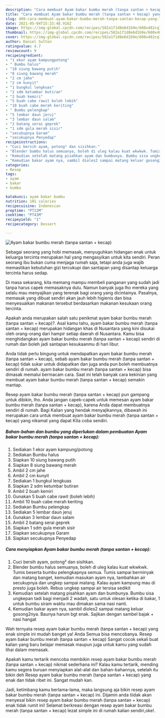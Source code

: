 ```yaml
---
description: "Cara membuat Ayam bakar bumbu merah (tanpa santan + kecap) yang lezat dan Mudah Dibuat"
title: "Cara membuat Ayam bakar bumbu merah (tanpa santan + kecap) yang lezat dan Mudah Dibuat"
slug: 409-cara-membuat-ayam-bakar-bumbu-merah-tanpa-santan-kecap-yang-lezat-dan-mudah-dibuat
date: 2021-05-04T15:33:48.916Z
image: https://img-global.cpcdn.com/recipes/582a1f1d8e6d1b9e/680x482cq70/ayam-bakar-bumbu-merah-tanpa-santan-kecap-foto-resep-utama.jpg
thumbnail: https://img-global.cpcdn.com/recipes/582a1f1d8e6d1b9e/680x482cq70/ayam-bakar-bumbu-merah-tanpa-santan-kecap-foto-resep-utama.jpg
cover: https://img-global.cpcdn.com/recipes/582a1f1d8e6d1b9e/680x482cq70/ayam-bakar-bumbu-merah-tanpa-santan-kecap-foto-resep-utama.jpg
author: Daniel Sutton
ratingvalue: 4.7
reviewcount: 9
recipeingredient:
- "1 ekor ayam kampungpotong"
- " Bumbu halus"
- "10 siung bawang putih"
- "8 siung bawang merah"
- "2 cm jahe"
- "2 cm kunyit"
- "1 bungkul lengkuas"
- "2 sdm ketumbar butiran"
- "2 buah kemiri"
- "5 buah cabe rawit boleh lebih"
- "10 buah cabe merah keriting"
- " Bumbu pelengkap"
- "5 lembar daun jeruj"
- "3 lembar daun salam"
- "2 batang serai geprek"
- "1 sdm gula merah sisir"
- "secukupnya Garam"
- "secukupnya Penyedap"
recipeinstructions:
- "Cuci bersih ayam, potong² dan sisihkan."
- "Blender bumbu halus semuanya, boleh di uleg kalau kuat wkwkwk. Tumis beserta bumbu pelengkapnya semua. Tumis sampai berminyak dan matang banget, kemudian masukan ayam nya, tambahkan air secukupnya dan ungkep sampai matang. Kalau ayam kampung mau di presto juga boleh. Rebus ungkep sampai air tersisa sedikit"
- "Kemudian setelah matang pisahkan ayam dan bumbunya. Bumbu sisa ungkepan tadi bagi menjadi 2 wadah, satu untuk olesan ketika di bakar, 1 untuk bumbu siram waktu mau dimakan sama nasi nanti."
- "Kemudian bakar ayam nya, sambil dioles2 sampai matang keluar gosong2nya. Baunya harum bgt enak. Sajikan dengan sambel bajak + nasi hangat"
categories:
- Resep
tags:
- ayam
- bakar
- bumbu

katakunci: ayam bakar bumbu 
nutrition: 101 calories
recipecuisine: Indonesian
preptime: "PT22M"
cooktime: "PT43M"
recipeyield: "1"
recipecategory: Dessert

---
```



![Ayam bakar bumbu merah (tanpa santan + kecap)](https://img-global.cpcdn.com/recipes/582a1f1d8e6d1b9e/680x482cq70/ayam-bakar-bumbu-merah-tanpa-santan-kecap-foto-resep-utama.jpg)

Sebagai seorang yang hobi memasak, menyuguhkan hidangan enak untuk keluarga tercinta merupakan hal yang mengasyikan untuk kita sendiri. Peran seorang ibu bukan cuma menjaga rumah saja, tetapi anda juga wajib memastikan kebutuhan gizi tercukupi dan santapan yang disantap keluarga tercinta harus sedap.

Di masa  sekarang, kita memang mampu membeli panganan yang sudah jadi tanpa harus capek memasaknya dulu. Namun banyak juga lho mereka yang selalu mau menyajikan yang terenak bagi orang yang dicintainya. Pasalnya, memasak yang dibuat sendiri akan jauh lebih higienis dan bisa menyesuaikan makanan tersebut berdasarkan makanan kesukaan orang tercinta. 



Apakah anda merupakan salah satu penikmat ayam bakar bumbu merah (tanpa santan + kecap)?. Asal kamu tahu, ayam bakar bumbu merah (tanpa santan + kecap) merupakan hidangan khas di Nusantara yang kini disukai oleh orang-orang dari hampir setiap daerah di Nusantara. Kamu bisa menghidangkan ayam bakar bumbu merah (tanpa santan + kecap) sendiri di rumah dan boleh jadi santapan kesukaanmu di hari libur.

Anda tidak perlu bingung untuk mendapatkan ayam bakar bumbu merah (tanpa santan + kecap), sebab ayam bakar bumbu merah (tanpa santan + kecap) tidak sukar untuk didapatkan dan juga anda pun boleh membuatnya sendiri di rumah. ayam bakar bumbu merah (tanpa santan + kecap) bisa dimasak memalui bermacam cara. Saat ini telah banyak cara kekinian yang membuat ayam bakar bumbu merah (tanpa santan + kecap) semakin mantap.

Resep ayam bakar bumbu merah (tanpa santan + kecap) pun gampang untuk dibikin, lho. Anda jangan capek-capek untuk memesan ayam bakar bumbu merah (tanpa santan + kecap), karena Anda dapat membuatnya sendiri di rumah. Bagi Kalian yang hendak menyajikannya, dibawah ini merupakan cara untuk membuat ayam bakar bumbu merah (tanpa santan + kecap) yang nikamat yang dapat Kita coba sendiri.

<!--inarticleads1-->

##### Bahan-bahan dan bumbu yang diperlukan dalam pembuatan Ayam bakar bumbu merah (tanpa santan + kecap):

1. Sediakan 1 ekor ayam kampung/potong
1. Sediakan  Bumbu halus
1. Siapkan 10 siung bawang putih
1. Siapkan 8 siung bawang merah
1. Ambil 2 cm jahe
1. Ambil 2 cm kunyit
1. Sediakan 1 bungkul lengkuas
1. Siapkan 2 sdm ketumbar butiran
1. Ambil 2 buah kemiri
1. Gunakan 5 buah cabe rawit (boleh lebih)
1. Ambil 10 buah cabe merah keriting
1. Sediakan  Bumbu pelengkap
1. Sediakan 5 lembar daun jeruj
1. Gunakan 3 lembar daun salam
1. Ambil 2 batang serai geprek
1. Siapkan 1 sdm gula merah sisir
1. Siapkan secukupnya Garam
1. Siapkan secukupnya Penyedap




<!--inarticleads2-->

##### Cara menyiapkan Ayam bakar bumbu merah (tanpa santan + kecap):

1. Cuci bersih ayam, potong² dan sisihkan.
1. Blender bumbu halus semuanya, boleh di uleg kalau kuat wkwkwk. Tumis beserta bumbu pelengkapnya semua. Tumis sampai berminyak dan matang banget, kemudian masukan ayam nya, tambahkan air secukupnya dan ungkep sampai matang. Kalau ayam kampung mau di presto juga boleh. Rebus ungkep sampai air tersisa sedikit
1. Kemudian setelah matang pisahkan ayam dan bumbunya. Bumbu sisa ungkepan tadi bagi menjadi 2 wadah, satu untuk olesan ketika di bakar, 1 untuk bumbu siram waktu mau dimakan sama nasi nanti.
1. Kemudian bakar ayam nya, sambil dioles2 sampai matang keluar gosong2nya. Baunya harum bgt enak. Sajikan dengan sambel bajak + nasi hangat




Wah ternyata resep ayam bakar bumbu merah (tanpa santan + kecap) yang enak simple ini mudah banget ya! Anda Semua bisa mencobanya. Resep ayam bakar bumbu merah (tanpa santan + kecap) Sangat cocok sekali buat kalian yang baru belajar memasak maupun juga untuk kamu yang sudah lihai dalam memasak.

Apakah kamu tertarik mencoba membikin resep ayam bakar bumbu merah (tanpa santan + kecap) nikmat sederhana ini? Kalau kamu tertarik, mending kamu segera buruan menyiapkan alat-alat dan bahan-bahannya, setelah itu bikin deh Resep ayam bakar bumbu merah (tanpa santan + kecap) yang enak dan tidak ribet ini. Sangat mudah kan. 

Jadi, ketimbang kamu berlama-lama, maka langsung aja bikin resep ayam bakar bumbu merah (tanpa santan + kecap) ini. Dijamin anda tiidak akan menyesal bikin resep ayam bakar bumbu merah (tanpa santan + kecap) enak tidak rumit ini! Selamat berkreasi dengan resep ayam bakar bumbu merah (tanpa santan + kecap) lezat simple ini di rumah kalian sendiri,oke!.

